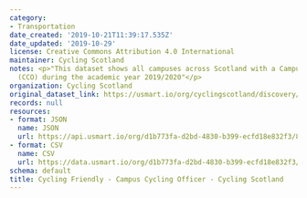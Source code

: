 ```yaml
---
category:
- Transportation
date_created: '2019-10-21T11:39:17.535Z'
date_updated: '2019-10-29'
license: Creative Commons Attribution 4.0 International
maintainer: Cycling Scotland
notes: <p>"This dataset shows all campuses across Scotland with a Campus Cycling Officer
  (CCO) during the academic year 2019/2020"</p>
organization: Cycling Scotland
original_dataset_link: https://usmart.io/org/cyclingscotland/discovery/discovery-view-detail/63a7fdf1-e5f1-4636-99b2-4d8ed0666776
records: null
resources:
- format: JSON
  name: JSON
  url: https://api.usmart.io/org/d1b773fa-d2bd-4830-b399-ecfd18e832f3/8e0c9075-413d-42c7-b7f0-13b0b2535e99/3/urql
- format: CSV
  name: CSV
  url: https://data.usmart.io/org/d1b773fa-d2bd-4830-b399-ecfd18e832f3/resource?resourceGUID=1c0d1da7-cfb9-4825-911c-6118a1670db4
schema: default
title: Cycling Friendly - Campus Cycling Officer - Cycling Scotland
---
```

